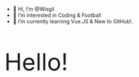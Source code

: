 - 👋 Hi, I’m @Wisgil
- 👀 I’m interested in Coding & Football
- 🌱 I’m currently learning Vue.JS & New to GitHub!.

<p style="font-size:4rem">Hello!</p>

<!---
Wisgil/Wisgil is a ✨ special ✨ repository because its `README.md` (this file) appears on your GitHub profile.
You can click the Preview link to take a look at your changes.
--->
